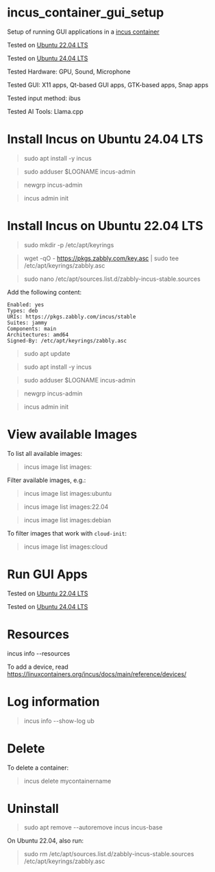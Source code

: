 # incus_container_gui_setup

Setup of running GUI applications in a [incus container](https://linuxcontainers.org/incus/docs/main/)

Tested on [Ubuntu 22.04 LTS](https://github.com/eliranwong/incus_container_gui_setup/blob/main/ubuntu_22.04_LTS_tested.md)

Tested on [Ubuntu 24.04 LTS](https://github.com/eliranwong/incus_container_gui_setup/blob/main/ubuntu_24.04_LTS_tested.md)

Tested Hardware: GPU, Sound, Microphone

Tested GUI: X11 apps, Qt-based GUI apps, GTK-based apps, Snap apps

Tested input method: ibus

Tested AI Tools: Llama.cpp

# Install Incus on Ubuntu 24.04 LTS

> sudo apt install -y incus

> sudo adduser $LOGNAME incus-admin

> newgrp incus-admin

> incus admin init

# Install Incus on Ubuntu 22.04 LTS

> sudo mkdir -p /etc/apt/keyrings

> wget -qO - https://pkgs.zabbly.com/key.asc | sudo tee /etc/apt/keyrings/zabbly.asc

> sudo nano /etc/apt/sources.list.d/zabbly-incus-stable.sources

Add the following content:

```
Enabled: yes
Types: deb
URIs: https://pkgs.zabbly.com/incus/stable
Suites: jammy
Components: main
Architectures: amd64
Signed-By: /etc/apt/keyrings/zabbly.asc
```

> sudo apt update

> sudo apt install -y incus

> sudo adduser $LOGNAME incus-admin

> newgrp incus-admin

> incus admin init

# View available Images

To list all available images:

> incus image list images:

Filter available images, e.g.:

> incus image list images:ubuntu

> incus image list images:22.04

> incus image list images:debian

To filter images that work with ```cloud-init```:

> incus image list images:cloud

# Run GUI Apps

Tested on [Ubuntu 22.04 LTS](https://github.com/eliranwong/incus_container_gui_setup/blob/main/ubuntu_22.04_LTS_tested.md)

Tested on [Ubuntu 24.04 LTS](https://github.com/eliranwong/incus_container_gui_setup/blob/main/ubuntu_24.04_LTS_tested.md)

# Resources

incus info --resources

To add a device, read https://linuxcontainers.org/incus/docs/main/reference/devices/

# Log information

> incus info --show-log ub

# Delete

To delete a container:

> incus delete mycontainername

# Uninstall

> sudo apt remove --autoremove incus incus-base

On Ubuntu 22.04, also run:

> sudo rm /etc/apt/sources.list.d/zabbly-incus-stable.sources /etc/apt/keyrings/zabbly.asc
